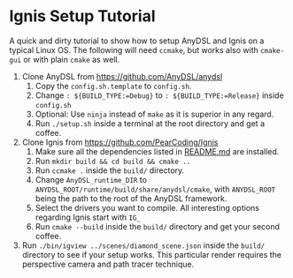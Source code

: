 # Ignis Setup Tutorial

A quick and dirty tutorial to show how to setup AnyDSL and Ignis on a typical Linux OS. The following will need `ccmake`, but works also with `cmake-gui` or with plain `cmake` as well.

 1. Clone AnyDSL from https://github.com/AnyDSL/anydsl
    1. Copy the `config.sh.template` to `config.sh`.
    2. Change `: ${BUILD_TYPE:=Debug}` to `: ${BUILD_TYPE:=Release}` inside `config.sh`
    3. Optional: Use `ninja` instead of `make` as it is superior in any regard.
    4. Run `./setup.sh` inside a terminal at the root directory and get a coffee.
 2. Clone Ignis from https://github.com/PearCoding/Ignis
    1. Make sure all the dependencies listed in [README.md](../README.md) are installed.
    2. Run `mkdir build && cd build && cmake ..`
    3. Run `ccmake .` inside the `build/` directory.
    4. Change `AnyDSL_runtime_DIR` to `ANYDSL_ROOT/runtime/build/share/anydsl/cmake`, with `ANYDSL_ROOT` being the path to the root of the AnyDSL framework.
    5. Select the drivers you want to compile. All interesting options regarding Ignis start with `IG_`
    6. Run `cmake --build` inside the `build/` directory and get your second coffee.
 3. Run `./bin/igview ../scenes/diamond_scene.json` inside the `build/` directory to see if your setup works. This particular render requires the perspective camera and path tracer technique.